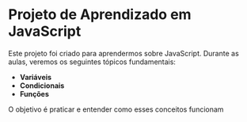 # Projeto de Aprendizado em JavaScript

Este projeto foi criado para aprendermos sobre JavaScript. Durante as aulas, veremos os seguintes tópicos fundamentais:

- **Variáveis**
- **Condicionais**
- **Funções**

O objetivo é praticar e entender como esses conceitos funcionam